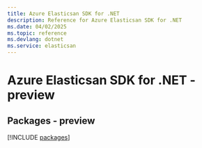 ```yaml
---
title: Azure Elasticsan SDK for .NET
description: Reference for Azure Elasticsan SDK for .NET
ms.date: 04/02/2025
ms.topic: reference
ms.devlang: dotnet
ms.service: elasticsan
---
```

# Azure Elasticsan SDK for .NET - preview
## Packages - preview
[!INCLUDE [packages](elasticsan-index.md)]